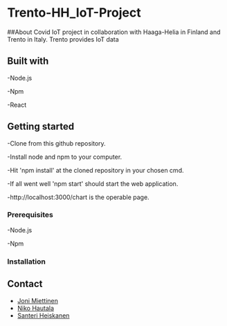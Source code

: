 # Trento-HH_IoT-Project
##About
Covid IoT project in collaboration with Haaga-Helia in Finland and Trento in Italy.
Trento provides IoT data 

## Built with
-Node.js

-Npm

-React

## Getting started
-Clone from this github repository.

-Install node and npm to your computer.

-Hit 'npm install' at the cloned repository in your chosen cmd.

-If all went well 'npm start' should start the web application.

-http://localhost:3000/chart is the operable page.

### Prerequisites
-Node.js

-Npm

### Installation

## Contact

* []() [Joni Miettinen](https://github.com/Jonnemanni)
* []() [Niko Hautala](https://github.com/Epoggi)
* []() [Santeri Heiskanen](https://github.com/sunfallsande)
